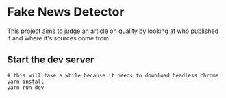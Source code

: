 # Fake News Detector

This project aims to judge an article on quality by looking at who published it
and where it's sources come from.

## Start the dev server
```
# this will take a while because it needs to download headless chrome
yarn install
yarn run dev
```
